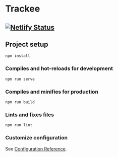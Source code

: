 # Trackee
## [![Netlify Status](https://api.netlify.com/api/v1/badges/35af62a1-370e-4b54-bb72-35b7cfc91ba6/deploy-status)](https://app.netlify.com/sites/trackee/deploys)

## Project setup
```
npm install
```

### Compiles and hot-reloads for development
```
npm run serve
```

### Compiles and minifies for production
```
npm run build
```

### Lints and fixes files
```
npm run lint
```

### Customize configuration
See [Configuration Reference](https://cli.vuejs.org/config/).
